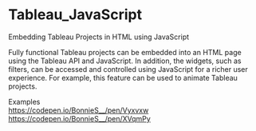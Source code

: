 # Tableau_JavaScript
Embedding Tableau Projects in HTML using JavaScript

Fully functional Tableau projects can be embedded into an HTML page using the Tableau API and JavaScript.
In addition, the widgets, such as filters, can be accessed and controlled using JavaScript for a richer user experience. 
For example, this feature can be used to animate Tableau projects.

Examples<br/>
https://codepen.io/BonnieS__/pen/Vyxvxw<br/>
https://codepen.io/BonnieS__/pen/XVqmPy<br/>

